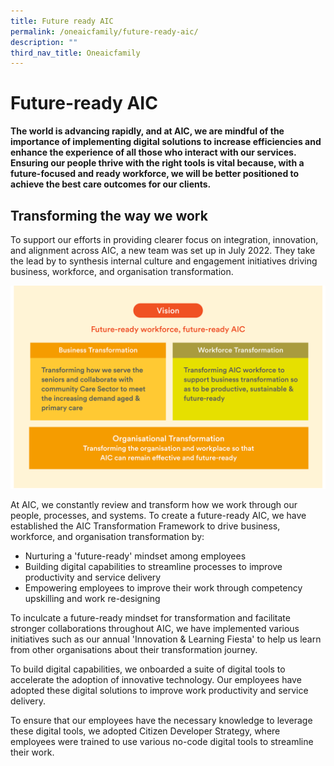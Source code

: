 ```yaml
---
title: Future ready AIC
permalink: /oneaicfamily/future-ready-aic/
description: ""
third_nav_title: Oneaicfamily
---
```

# Future-ready AIC
**The world is advancing rapidly, and at AIC, we are mindful of the importance of implementing digital solutions to increase efficiencies and enhance the experience of all those who interact with our services. Ensuring our people thrive with the right tools is vital because, with a future-focused and ready workforce, we will be better positioned to achieve the best care outcomes for our clients.**

## Transforming the way we work
To support our efforts in providing clearer focus on integration, innovation, and alignment across AIC, a new team was set up in July 2022. They take the lead by to synthesis internal culture and engagement initiatives driving business, workforce, and organisation transformation.

![](/images/vision-future-ready-workforce1.png)

At AIC, we constantly review and transform how we work through our people, processes, and systems. To create a future-ready AIC, we have established the AIC Transformation Framework to drive business, workforce, and organisation transformation by:

* Nurturing a 'future-ready' mindset among employees
* Building digital capabilities to streamline processes to improve productivity and service delivery
* Empowering employees to improve their work through competency upskilling and work re-designing

To inculcate a future-ready mindset for transformation and facilitate stronger collaborations throughout AIC, we have implemented various initiatives such as our annual 'Innovation & Learning Fiesta' to help us learn from other organisations about their transformation journey.

To build digital capabilities, we onboarded a suite of digital tools to accelerate the adoption of innovative technology. Our employees have adopted these digital solutions to improve work productivity and service delivery.

To ensure that our employees have the necessary knowledge to leverage these digital tools, we adopted Citizen Developer Strategy, where employees were trained to use various no-code digital tools to streamline their work.